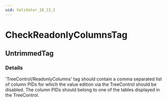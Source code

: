 ```yaml
---
uid: Validator_18_13_2
---
```


# CheckReadonlyColumnsTag

## UntrimmedTag

<!-- Description, Properties, ... sections are auto-generated. -->
<!-- REPLACE ME AUTO-GENERATION -->

### Details

'TreeControl/ReadonlyColumns' tag should contain a comma separated list of column PIDs for which the value edition via the TreeControl should be disabled.
The column PIDs should belong to one of the tables displayed in the TreeControl.

<!-- Uncomment to add example code -->
<!--### Example code-->
